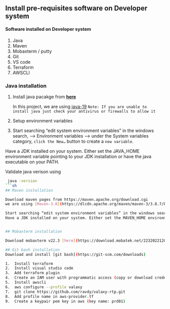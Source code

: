 ## Install pre-requisites software on Developer system  
#### Software installed on Developer system 
1.	Java
2.	Maven
3.	Mobaxterm / putty
4.	Git
5.	VS code
6.	Terraform
7.	AWSCLI

### Java installation 
1. Install java pacakge from **[here](https://www.oracle.com/java/technologies/downloads)**

   In this project, we are using [java-19](https://download.oracle.com/java/19/latest/jdk-19_windows-x64_bin.exe)
   `Note: If you are unable to install java just check your antivirus or firewalls to allow it` 

1. Setup environment variables 
1. Start searching “edit system environment variables” in the windows search, --> Environment variables --> under the System variables category, `click the New…` button to create a `new variable`.

Have a JDK installed on your system. Either set the JAVA_HOME environment variable pointing to your JDK installation or have the java executable on your PATH.

Validate java verison using 
```sh 
 java -version
```sh 
## Maven installation 

Download maven pages from https://maven.apache.org/download.cgi
we are using [Maven-3.8](https://dlcdn.apache.org/maven/maven-3/3.8.7/binaries/apache-maven-3.8.7-bin.zip)

Start searching “edit system environment variables” in the windows search, --> Environment variables --> under the System variables category, `click the New…` button to create a `new variable`.
Have a JDK installed on your system. Either set the MAVEN_HOME environment variable pointing to your maven installation or have the maven executable on your PATH.


## Mobaxterm installation 

Download mobaxterm v22.3 [here](https://download.mobatek.net/2232022120824733/MobaXterm_Installer_v22.3.zip)

## Git bash installation 
Download and install [git bash](https://git-scm.com/downloads)

1.	Install terraform
2.	Install visual studio code
3.	Add terraform plugin
4.	Create an IAM user with programmatic access (copy or download credentials)
5.	Install awscli 
6.	aws configure --profile valaxy
7.	git clone https://github.com/ravdy/valaxy-rtp.git
8.	Add profile name in aws-provider.tf
9.	Create a keypair pem key in aws (key name: prd01)

